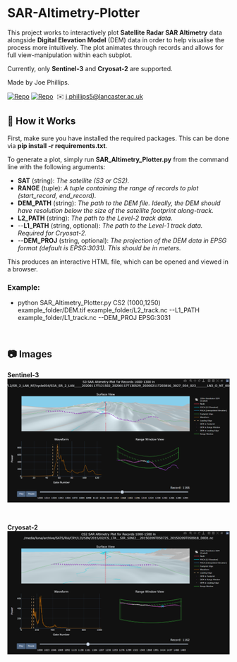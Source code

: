 # SAR-Altimetry-Plotter

This project works to interactively plot **Satellite Radar SAR Altimetry** data alongside **Digital Elevation Model** (DEM) data in order to help visualise the process more intuitively. The plot animates through records and allows for full view-manipulation within each subplot.

Currently, only **Sentinel-3** and **Cryosat-2** are supported.

Made by Joe Phillips.

[![Repo](https://badgen.net/badge/icon/GitHub/green?icon=github&label)](https://github.com/Joe-Phillips) 
[![Repo](https://badgen.net/badge/icon/linkedin/blue?icon=linkedin&label)](https://www.linkedin.com/in/joe-b-phillips/)
&nbsp;✉️ j.phillips5@lancaster.ac.uk

## :toolbox: How it Works

First, make sure you have installed the required packages. This can be done via **pip install -r requirements.txt**.

To generate a plot, simply run **SAR_Altimetry_Plotter.py** from the command line with the following arguments:

- **SAT** (string): *The satellite (S3 or CS2).*
- **RANGE** (tuple): *A tuple containing the range of records to plot (start_record, end_record).*
- **DEM_PATH** (string): *The path to the DEM file. Ideally, the DEM should have resolution below the size of the satellite footprint along-track.*
- **L2_PATH** (string): *The path to the Level-2 track data.*
- --**L1_PATH** (string, optional): *The path to the Level-1 track data. Required for Cryosat-2.*
- --**DEM_PROJ** (string, optional): *The projection of the DEM data in EPSG format (default is EPSG:3031). This should be in meters.*

This produces an interactive HTML file, which can be opened and viewed in a browser.

### Example:

- python SAR_Altimetry_Plotter.py CS2 (1000,1250) example_folder/DEM.tif example_folder/L2_track.nc --L1_PATH example_folder/L1_track.nc --DEM_PROJ EPSG:3031

<br>

## :camera: Images 
**Sentinel-3**
![alt text](https://github.com/Joe-Phillips/SAR-Altimetry-Plotter/blob/main/S3_Example_Figure.png?raw=true)

<br>

**Cryosat-2**
![alt text](https://github.com/Joe-Phillips/SAR-Altimetry-Plotter/blob/main/CS2_Example_Figure.png?raw=true)
